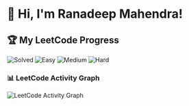 # 👋 Hi, I'm Ranadeep Mahendra!

## 🏆 My LeetCode Progress

![Solved](https://img.shields.io/badge/Solved-73/3721-blue?cache=1761357279) ![Easy](https://img.shields.io/badge/Easy-41/908-brightgreen?cache=1761357279) ![Medium](https://img.shields.io/badge/Medium-31/1936-orange?cache=1761357279) ![Hard](https://img.shields.io/badge/Hard-1/877-red?cache=1761357279)

### 📊 LeetCode Activity Graph

![LeetCode Activity Graph](https://leetcard.jacoblin.cool/ranadeep_mahendra2426?theme=dark&font=Karma&ext=heatmap&cache=1761357279)
